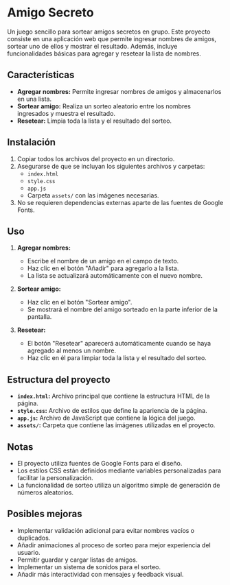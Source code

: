 
# Amigo Secreto

Un juego sencillo para sortear amigos secretos en grupo. Este proyecto consiste en una aplicación web que permite ingresar nombres de amigos, sortear uno de ellos y mostrar el resultado. Además, incluye funcionalidades básicas para agregar y resetear la lista de nombres.

## Características

- **Agregar nombres:** Permite ingresar nombres de amigos y almacenarlos en una lista.
- **Sortear amigo:** Realiza un sorteo aleatorio entre los nombres ingresados y muestra el resultado.
- **Resetear:** Limpia toda la lista y el resultado del sorteo.

## Instalación

1. Copiar todos los archivos del proyecto en un directorio.
2. Asegurarse de que se incluyan los siguientes archivos y carpetas:
   - `index.html`
   - `style.css`
   - `app.js`
   - Carpeta `assets/` con las imágenes necesarias.
3. No se requieren dependencias externas aparte de las fuentes de Google Fonts.

## Uso

1. **Agregar nombres:**
   - Escribe el nombre de un amigo en el campo de texto.
   - Haz clic en el botón "Añadir" para agregarlo a la lista.
   - La lista se actualizará automáticamente con el nuevo nombre.

2. **Sortear amigo:**
   - Haz clic en el botón "Sortear amigo".
   - Se mostrará el nombre del amigo sorteado en la parte inferior de la pantalla.

3. **Resetear:**
   - El botón "Resetear" aparecerá automáticamente cuando se haya agregado al menos un nombre.
   - Haz clic en él para limpiar toda la lista y el resultado del sorteo.

## Estructura del proyecto

- **`index.html`:** Archivo principal que contiene la estructura HTML de la página.
- **`style.css`:** Archivo de estilos que define la apariencia de la página.
- **`app.js`:** Archivo de JavaScript que contiene la lógica del juego.
- **`assets/`:** Carpeta que contiene las imágenes utilizadas en el proyecto.

## Notas

- El proyecto utiliza fuentes de Google Fonts para el diseño.
- Los estilos CSS están definidos mediante variables personalizadas para facilitar la personalización.
- La funcionalidad de sorteo utiliza un algoritmo simple de generación de números aleatorios.

## Posibles mejoras

- Implementar validación adicional para evitar nombres vacíos o duplicados.
- Añadir animaciones al proceso de sorteo para mejor experiencia del usuario.
- Permitir guardar y cargar listas de amigos.
- Implementar un sistema de sonidos para el sorteo.
- Añadir más interactividad con mensajes y feedback visual.
